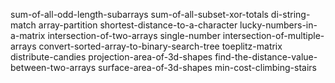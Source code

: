 sum-of-all-odd-length-subarrays
sum-of-all-subset-xor-totals
di-string-match
array-partition
shortest-distance-to-a-character
lucky-numbers-in-a-matrix
intersection-of-two-arrays
single-number
intersection-of-multiple-arrays
convert-sorted-array-to-binary-search-tree
toeplitz-matrix
distribute-candies
projection-area-of-3d-shapes
find-the-distance-value-between-two-arrays
surface-area-of-3d-shapes
min-cost-climbing-stairs